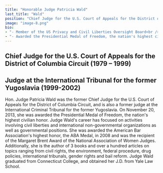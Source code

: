 ```yaml
---
title: "Honorable Judge Patricia Wald"
last_title: "Wald"
position: "Chief Judge for the U.S. Court of Appeals for the District of Columbia Circuit (1979–99)"
image: "image-8.png"
bio:
- "- Member of the US Privacy and Civil Liberties Oversight Board<br />"
- "- Awarded the Presidential Medal of Freedom, the nation's highest civilian honor (2013)<br />"
---
```

## Chief Judge for the U.S. Court of Appeals for the District of Columbia Circuit (1979 – 1999)
## Judge at the International Tribunal for the former Yugoslavia (1999-2002)

Hon. Judge Patricia Wald was the former Chief Judge for the U.S. Court of Appeals for the District of Columbia Circuit, and is also a former judge at the International Criminal Tribunal for the former Yugoslavia. On November 20, 2013, she was awarded the Presidential Medal of Freedom, the nation's highest civilian honor. Judge Wald's career has focused on activities involving civil liberties and international non-governmental organizations as well as governmental positions. She was awarded the American Bar Association's highest honor, the ABA Medal, in 2008 and was the recipient of the Margaret Brent Award of the National Association of Women Judges. Additionally, she is the author of 3 books and over a hundred articles on topics ranging from civil rights, the environment, federal procedure, drug policies, international tribunals, gender rights and bail reform. Judge Wald graduated from Connecticut College, and obtained her J.D. from Yale Law School.